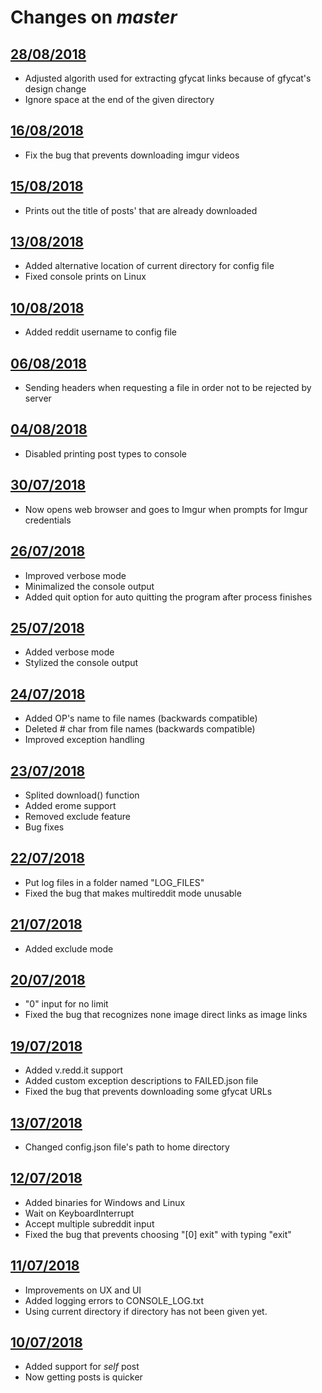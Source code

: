# Changes on *master*
## [28/08/2018](https://github.com/aliparlakci/bulk-downloader-for-reddit/tree/d56efed1c6833a66322d9158523b89d0ce57f5de)
- Adjusted algorith used for extracting gfycat links because of gfycat's design change
- Ignore space at the end of the given directory

## [16/08/2018](https://github.com/aliparlakci/bulk-downloader-for-reddit/tree/d56efed1c6833a66322d9158523b89d0ce57f5de)
- Fix the bug that prevents downloading imgur videos

## [15/08/2018](https://github.com/aliparlakci/bulk-downloader-for-reddit/tree/adccd8f3ba03ad124d58643d78dab287a4123a6f)
- Prints out the title of posts' that are already downloaded

## [13/08/2018](https://github.com/aliparlakci/bulk-downloader-for-reddit/tree/50cb7c15b9cb4befce0cfa2c23ab5de4af9176c6)
- Added alternative location of current directory for config file
- Fixed console prints on Linux

## [10/08/2018](https://github.com/aliparlakci/bulk-downloader-for-reddit/tree/8f1ff10a5e11464575284210dbba4a0d387bc1c3)
- Added reddit username to config file

## [06/08/2018](https://github.com/aliparlakci/bulk-downloader-for-reddit/tree/210238d0865febcb57fbd9f0b0a7d3da9dbff384)
- Sending headers when requesting a file in order not to be rejected by server

## [04/08/2018](https://github.com/aliparlakci/bulk-downloader-for-reddit/tree/426089d0f35212148caff0082708a87017757bde)
- Disabled printing post types to console

## [30/07/2018](https://github.com/aliparlakci/bulk-downloader-for-reddit/tree/af294929510f884d92b25eaa855c29fc4fb6dcaa)
- Now opens web browser and goes to Imgur when prompts for Imgur credentials

## [26/07/2018](https://github.com/aliparlakci/bulk-downloader-for-reddit/tree/1623722138bad80ae39ffcd5fb38baf80680deac)
- Improved verbose mode
- Minimalized the console output
- Added quit option for auto quitting the program after process finishes

## [25/07/2018](https://github.com/aliparlakci/bulk-downloader-for-reddit/tree/1623722138bad80ae39ffcd5fb38baf80680deac)
- Added verbose mode
- Stylized the console output

## [24/07/2018](https://github.com/aliparlakci/bulk-downloader-for-reddit/tree/7a68ff3efac9939f9574c2cef6184b92edb135f4)
- Added OP's name to file names (backwards compatible)
- Deleted # char from file names (backwards compatible)
- Improved exception handling

## [23/07/2018](https://github.com/aliparlakci/bulk-downloader-for-reddit/tree/7314e17125aa78fd4e6b28e26fda7ec7db7e0147)
- Splited download() function
- Added erome support
- Removed exclude feature
- Bug fixes

## [22/07/2018](https://github.com/aliparlakci/bulk-downloader-for-reddit/tree/6e7463005051026ad64006a8580b0b5dc9536b8c)
- Put log files in a folder named "LOG_FILES"
- Fixed the bug that makes multireddit mode unusable

## [21/07/2018](https://github.com/aliparlakci/bulk-downloader-for-reddit/tree/4a8c2377f9fb4d60ed7eeb8d50aaf9a26492462a)
- Added exclude mode

## [20/07/2018](https://github.com/aliparlakci/bulk-downloader-for-reddit/tree/7548a010198fb693841ca03654d2c9bdf5742139)
- "0" input for no limit
- Fixed the bug that recognizes none image direct links as image links

## [19/07/2018](https://github.com/aliparlakci/bulk-downloader-for-reddit/tree/41cbb58db34f500a8a5ecc3ac4375bf6c3b275bb)
- Added v.redd.it support
- Added custom exception descriptions to FAILED.json file
- Fixed the bug that prevents downloading some gfycat URLs

## [13/07/2018](https://github.com/aliparlakci/bulk-downloader-for-reddit/tree/9f831e1b784a770c82252e909462871401a05c11)
- Changed config.json file's path to home directory

## [12/07/2018](https://github.com/aliparlakci/bulk-downloader-for-reddit/tree/50a77f6ba54c24f5647d5ea4e177400b71ff04a7)
- Added binaries for Windows and Linux
- Wait on KeyboardInterrupt
- Accept multiple subreddit input
- Fixed the bug that prevents choosing "[0] exit" with typing "exit"

## [11/07/2018](https://github.com/aliparlakci/bulk-downloader-for-reddit/tree/a28a7776ab826dea2a8d93873a94cd46db3a339b)
- Improvements on UX and UI
- Added logging errors to CONSOLE_LOG.txt
- Using current directory if directory has not been given yet.

## [10/07/2018](https://github.com/aliparlakci/bulk-downloader-for-reddit/tree/ffe3839aee6dc1a552d95154d817aefc2b66af81)
- Added support for *self* post
- Now getting posts is quicker